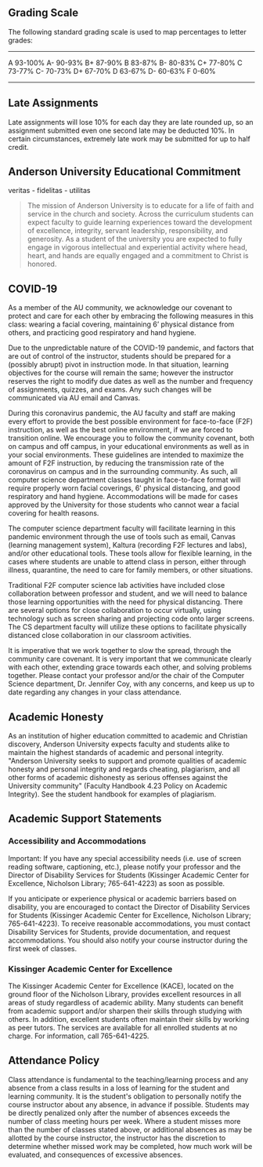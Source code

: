 Grading Scale
-------------

The following standard grading scale is used to map percentages to letter grades:

--- --------
A   93-100%
A-  90-93%
B+  87-90%
B   83-87%
B-  80-83%
C+  77-80%
C   73-77%
C-  70-73%
D+  67-70%
D   63-67%
D-  60-63%
F   0-60%
--- --------

Late Assignments
----------------

Late assignments will lose 10% for each day they are late rounded up, so an assignment submitted even one second late may be deducted 10%. In certain circumstances, extremely late work may be submitted for up to half credit.

Anderson University Educational Commitment
------------------------------------------

veritas - fidelitas - utilitas

> The mission of Anderson University is to educate for a life of faith and service in the church and society. Across the curriculum students can expect faculty to guide learning experiences toward the development of excellence, integrity, servant leadership, responsibility, and generosity. As a student of the university you are expected to fully engage in vigorous intellectual and experiential activity where head, heart, and hands are equally engaged and a commitment to Christ is honored.

COVID-19
--------

As a member of the AU community, we acknowledge our covenant to protect and care for each other by embracing the following measures in this class:  wearing a facial covering, maintaining 6’ physical distance from others, and practicing good respiratory and hand hygiene.

Due to the unpredictable nature of the COVID-19 pandemic, and factors that are out of control of the instructor, students should be prepared for a (possibly abrupt) pivot in instruction mode. In that situation, learning objectives for the course will remain the same; however the instructor reserves the right to modify due dates as well as the number and frequency of assignments, quizzes, and exams. Any such changes will be communicated via AU email and Canvas.

During this coronavirus pandemic, the AU faculty and staff are making every effort to provide the best possible environment for face-to-face (F2F) instruction, as well as the best online environment, if we are forced to transition online.  We encourage you to follow the community covenant, both on campus and off campus, in your educational environments as well as in your social environments.  These guidelines are intended to maximize the amount of F2F instruction, by reducing the transmission rate of the coronavirus on campus and in the surrounding community.  As such, all computer science department classes taught in face-to-face format will require properly worn facial coverings, 6' physical distancing, and good respiratory and hand hygiene. Accommodations will be made for cases approved by the University for those students who cannot wear a facial covering for health reasons.

The computer science department faculty will facilitate learning in this pandemic environment through the use of tools such as email, Canvas (learning management system), Kaltura (recording F2F lectures and labs), and/or other educational tools. These tools allow for flexible learning, in the cases where students are unable to attend class in person, either through illness, quarantine, the need to care for family members, or other situations.  

Traditional F2F computer science lab activities have included close collaboration between professor and student, and we will need to balance those learning opportunities with the need for physical distancing.  There are several options for close collaboration to occur virtually, using technology such as screen sharing and projecting code onto larger screens.  The CS department faculty will utilize these options to facilitate physically distanced close collaboration in our classroom activities.

It is imperative that we work together to slow the spread, through the community care covenant.  It is very important that we communicate clearly with each other, extending grace towards each other, and solving problems together. Please contact your professor and/or the chair of the Computer Science department, Dr. Jennifer Coy, with any concerns, and keep us up to date regarding any changes in your class attendance.

Academic Honesty
----------------

As an institution of higher education committed to academic and Christian discovery, Anderson University expects faculty and students alike to maintain the highest standards of academic and personal integrity. "Anderson University seeks to support and promote qualities of academic honesty and personal integrity and regards cheating, plagiarism, and all other forms of academic dishonesty as serious offenses against the University community" (Faculty Handbook 4.23 Policy on Academic Integrity). See the student handbook for examples of plagiarism.

Academic Support Statements
---------------------------

### Accessibility and Accommodations

Important: If you have any special accessibility needs (i.e. use of screen reading software, captioning, etc.), please notify your professor and the Director of Disability Services for Students (Kissinger Academic Center for Excellence, Nicholson Library; 765-641-4223) as soon as possible.

If you anticipate or experience physical or academic barriers based on disability, you are encouraged to contact the Director of Disability Services for Students (Kissinger Academic Center for Excellence, Nicholson Library; 765-641-4223). To receive reasonable accommodations, you must contact Disability Services for Students, provide documentation, and request accommodations. You should also notify your course instructor during the first week of classes.

### Kissinger Academic Center for Excellence

The Kissinger Academic Center for Excellence (KACE), located on the ground floor of the Nicholson Library, provides excellent resources in all areas of study regardless of academic ability. Many students can benefit from academic support and/or sharpen their skills through studying with others. In addition, excellent students often maintain their skills by working as peer tutors. The services are available for all enrolled students at no charge. For information, call 765-641-4225.

Attendance Policy
-----------------

Class attendance is fundamental to the teaching/learning process and any absence from a class results in a loss of learning for the student and learning community. It is the student's obligation to personally notify the course instructor about any absence, in advance if possible. Students may be directly penalized only after the number of absences exceeds the number of class meeting hours per week. Where a student misses more than the number of classes stated above, or additional absences as may be allotted by the course instructor, the instructor has the discretion to determine whether missed work may be completed, how much work will be evaluated, and consequences of excessive absences.

